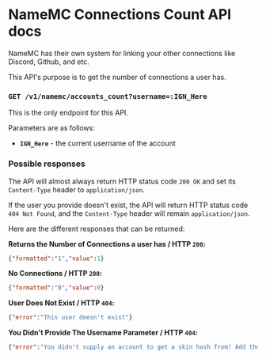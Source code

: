 # NameMC Connections Count API docs
NameMC has their own system for linking your other connections like Discord, Github, and etc.

This API's purpose is to get the number of connections a user has.

### `GET /v1/namemc/accounts_count?username=:IGN_Here`
This is the only endpoint for this API.

Parameters are as follows:
- **`IGN_Here`** - the current username of the account

### Possible responses

The API will almost always return HTTP status code `200 OK` and set its `Content-Type` header to `application/json`.

If the user you provide doesn't exist, the API will return HTTP status code `404 Not Found`, and the `Content-Type` header will remain `application/json`.

Here are the different responses that can be returned:

**Returns the Number of Connections a user has / HTTP `200`:**
```json
{"formatted":"1","value":1}
```

**No Connections / HTTP `200`:**
```json
{"formatted":"0","value":0}
```

**User Does Not Exist / HTTP `404`:**
```json
{"error":"This user doesn't exist"}
```

**You Didn't Provide The Username Parameter / HTTP `404`:**
```json
{"error":"You didn't supply an account to get a skin hash from! Add the parameter ?username=IGN_HERE."}
```


